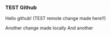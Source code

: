 ### TEST Github

Hello github!
(TEST remote change made here!!)

Another change made locally
And another
